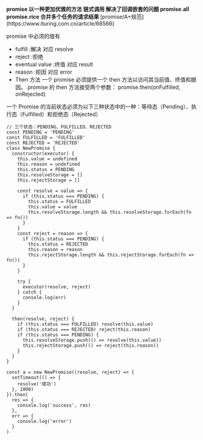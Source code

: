 <strong>
 promise 以一种更加优雅的方法 链式调用 解决了回调嵌套的问题
 promise.all promise.rice 合并多个任务的请求结果
</strong>
[promise/A+规范](https://www.ituring.com.cn/article/66566)

promise 中必须的值有

- fulfill :解决 对应 resolve
- reject :拒绝
- eventual value :终值 对应 result
- reason :拒因 对应 error
- Then 方法 一个 promise 必须提供一个 then 方法以访问其当前值、终值和据因。
  promise 的 then 方法接受两个参数：
  promise.then(onFulfilled, onRejected)

一个 Promise 的当前状态必须为以下三种状态中的一种：等待态（Pending）、执行态（Fulfilled）和拒绝态（Rejected）

```
// 三个状态：PENDING、FULFILLED、REJECTED
const PENDING = 'PENDING'
const FULFILLED = 'FULFILLED'
const REJECTED = 'REJECTED'
class NewPromise {
  constructor(executor) {
    this.value = undefined
    this.reason = undefined
    this.status = PENDING
    this.resolveStorage = []
    this.rejectStorage = []

    const resolve = value => {
      if (this.status === PENDING) {
        this.status = FULFILLED
        this.value = value
        this.resolveStorage.length && this.resolveStorage.forEach(fn => fn())
      }
    }
    const reject = reason => {
      if (this.status === PENDING) {
        this.status = REJECTED
        this.reason = reason
        this.rejectStorage.length && this.rejectStorage.forEach(fn => fn())
      }
    }

    try {
      executor(resolve, reject)
    } catch {
      console.log(err)
    }
  }

  then(resolve, reject) {
    if (this.status === FULFILLED) resolve(this.value)
    if (this.status === REJECTED) reject(this.reason)
    if (this.status === PENDING) {
      this.resolveStorage.push(() => resolve(this.value))
      this.rejectStorage.push(() => reject(this.reason))
    }
  }
}

const a = new NewPromise((resolve, reject) => {
  setTimeout(() => {
    resolve('成功')
  }, 1000)
}).then(
  res => {
    console.log('success', res)
  },
  err => {
    console.log('error')
  }
)

```
